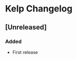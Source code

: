 <!-- Keep a Changelog guide -> https://keepachangelog.com -->

# Kelp Changelog

## [Unreleased]
### Added
- First release
